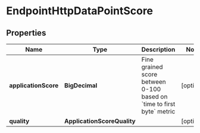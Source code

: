 

# EndpointHttpDataPointScore


## Properties

| Name | Type | Description | Notes |
|------------ | ------------- | ------------- | -------------|
|**applicationScore** | **BigDecimal** | Fine grained score between 0-100 based on &#x60;time to first byte&#x60; metric |  [optional] |
|**quality** | **ApplicationScoreQuality** |  |  [optional] |



